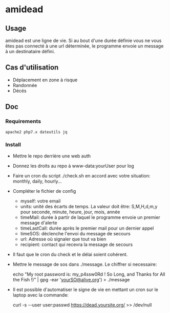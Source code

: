 # amidead


## Usage

 amidead est une ligne de vie. Si au bout d'une durée définie vous ne vous êtes pas connecté à une url déterminée, le programme envoie un message à un destinataire défini.

## Cas d'utilisation

 * Déplacement en zone à risque
 * Randonnée
 * Décés

## Doc

### Requirements

	apache2 php7.x dateutils jq

### Install

 * Mettre le repo derrière une web auth
 * Donnez les droits au repo à www-data:yourUser pour log
 * Faire un cron du script ./check.sh en accord avec votre situation: monthly, daily, hourly... 
 * Compléter le fichier de config
     * myself: votre email
     * units: unité des écarts de temps. La valeur doit être: S,M,H,d,m,y pour seconde, minute, heure, jour, mois, année
     * timeMail: durée à partir de laquel le programme envoie un premier message d'alerte
     * timeLastCall: durée après le premier mail pour un dernier appel
     * timeSOS: déclenche l'envoi du message de secours
     * url: Adresse où signaler que tout va bien
     * recipient: contact qui recevra la message de secours
 * Il faut que le cron du check et le délai soient cohérent.
 * Mettre le message de sos dans ./message. Le chiffrer si necessaire:

    echo "My root password is: my_p4ssw0Rd ! So Long, and Thanks for All the Fish !)" | gpg -ear 'yourSO@alive.org') > ./message

 * Il est possible d'automatiser le signe de vie en mettant un cron sur le laptop avec la commande:

    curl -s --user user:passwd https://dead.yoursite.org/ >> /dev/null
